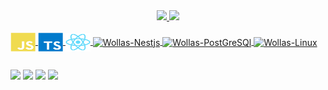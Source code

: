 <div align="center">
  <a href="https://github.com/WollsRomeiro">
  <img height="180em" src="https://github-readme-stats.vercel.app/api?username=WollasRomeiro&show_icons=true&theme=tokyonight&include_all_commits=true&count_private=true"/>
  <img height="180em" src="https://github-readme-stats.vercel.app/api/top-langs/?username=WollasRomeiro&layout=compact&langs_count=7&theme=tokyonight"/>
</div>
<div style="display: inline_block"><br>
  <img align="center" alt="Wollas-Js" height="30" width="40" src="https://raw.githubusercontent.com/devicons/devicon/master/icons/javascript/javascript-plain.svg">
  <img align="center" alt="Wollas-Ts" height="30" width="40" src="https://raw.githubusercontent.com/devicons/devicon/master/icons/typescript/typescript-plain.svg">
  <img align="center" alt="Wollas-React" height="30" width="40" src="https://raw.githubusercontent.com/devicons/devicon/master/icons/react/react-original.svg">
  <img align="center" alt="Wollas-Nestjs" height="30" width="40" src="https://cdn.jsdelivr.net/gh/devicons/devicon/icons/nestjs/nestjs-plain.svg">
  <img align="center" alt="Wollas-PostGreSQl" height="30" width="40" src="https://cdn.jsdelivr.net/gh/devicons/devicon/icons/postgresql/postgresql-plain.svg">
  <img align="center" alt="Wollas-Linux" height="30" width="40" src="https://cdn.jsdelivr.net/gh/devicons/devicon/icons/linux/linux-original.svg">
</div>
  
  ##
<div> 
  <a href="https://www.instagram.com/WollasRomeiro" target="_blank"><img src="https://img.shields.io/badge/-Instagram-%23E4405F?style=for-the-badge&logo=instagram&logoColor=white" target="_blank"></a>
 <a href="https://discord.com/channels/@me" target="_blank"><img src="https://img.shields.io/badge/Discord-7289DA?style=for-the-badge&logo=discord&logoColor=white" target="_blank"></a> 
  <a href = "wollasromeiro@icloud.com"><img src="https://img.shields.io/badge/-Gmail-%23333?style=for-the-badge&logo=gmail&logoColor=white" target="_blank"></a>
  <a href="https://www.linkedin.com/in/wollas-romeiro" target="_blank"><img src="https://img.shields.io/badge/-LinkedIn-%230077B5?style=for-the-badge&logo=linkedin&logoColor=white" target="_blank"></a> 
 
</div>
